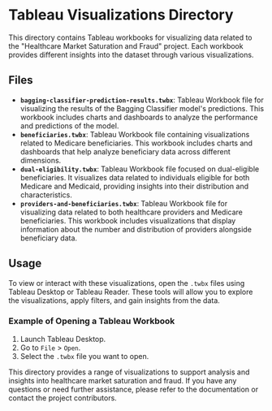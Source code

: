# Tableau Visualizations Directory

This directory contains Tableau workbooks for visualizing data related to the "Healthcare Market Saturation and Fraud" project. Each workbook provides different insights into the dataset through various visualizations.

## Files

- **`bagging-classifier-prediction-results.twbx`**: Tableau Workbook file for visualizing the results of the Bagging Classifier model's predictions. This workbook includes charts and dashboards to analyze the performance and predictions of the model.
- **`beneficiaries.twbx`**: Tableau Workbook file containing visualizations related to Medicare beneficiaries. This workbook includes charts and dashboards that help analyze beneficiary data across different dimensions.
- **`dual-eligibility.twbx`**: Tableau Workbook file focused on dual-eligible beneficiaries. It visualizes data related to individuals eligible for both Medicare and Medicaid, providing insights into their distribution and characteristics.
- **`providers-and-beneficiaries.twbx`**: Tableau Workbook file for visualizing data related to both healthcare providers and Medicare beneficiaries. This workbook includes visualizations that display information about the number and distribution of providers alongside beneficiary data.

## Usage

To view or interact with these visualizations, open the `.twbx` files using Tableau Desktop or Tableau Reader. These tools will allow you to explore the visualizations, apply filters, and gain insights from the data.

### Example of Opening a Tableau Workbook

1. Launch Tableau Desktop.
2. Go to `File` > `Open`.
3. Select the `.twbx` file you want to open.

This directory provides a range of visualizations to support analysis and insights into healthcare market saturation and fraud. If you have any questions or need further assistance, please refer to the documentation or contact the project contributors.
